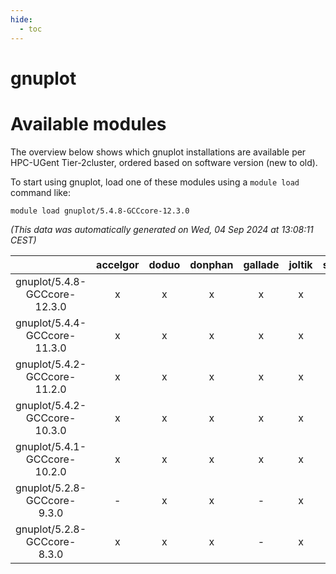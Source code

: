 ```yaml
---
hide:
  - toc
---
```


gnuplot
=======

# Available modules


The overview below shows which gnuplot installations are available per HPC-UGent Tier-2cluster, ordered based on software version (new to old).

To start using gnuplot, load one of these modules using a `module load` command like:

```shell
module load gnuplot/5.4.8-GCCcore-12.3.0
```

*(This data was automatically generated on Wed, 04 Sep 2024 at 13:08:11 CEST)*  

| |accelgor|doduo|donphan|gallade|joltik|shinx|skitty|
| :---: | :---: | :---: | :---: | :---: | :---: | :---: | :---: |
|gnuplot/5.4.8-GCCcore-12.3.0|x|x|x|x|x|x|x|
|gnuplot/5.4.4-GCCcore-11.3.0|x|x|x|x|x|-|x|
|gnuplot/5.4.2-GCCcore-11.2.0|x|x|x|x|x|-|x|
|gnuplot/5.4.2-GCCcore-10.3.0|x|x|x|x|x|-|x|
|gnuplot/5.4.1-GCCcore-10.2.0|x|x|x|x|x|-|x|
|gnuplot/5.2.8-GCCcore-9.3.0|-|x|x|-|x|-|x|
|gnuplot/5.2.8-GCCcore-8.3.0|x|x|x|-|x|-|x|
